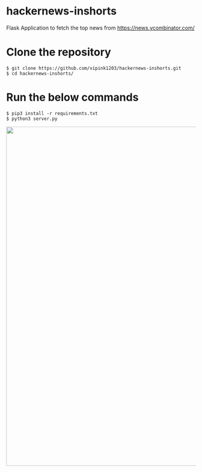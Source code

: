 # hackernews-inshorts
Flask Application to fetch the top news from https://news.ycombinator.com/

# Clone the repository
```
$ git clone https://github.com/vipink1203/hackernews-inshorts.git
$ cd hackernews-inshorts/
```

# Run the below commands
```
$ pip3 install -r requirements.txt
$ python3 server.py
```

<img src="https://github.com/vipink1203/repoimages/blob/master/hackerInshorts.png" width="900">
